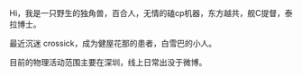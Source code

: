 Hi，我是一只野生的独角兽，百合人，无情的磕cp机器，东方越共，舰C提督，泰拉博士。

最近沉迷 crossick，成为健屋花那的患者，白雪巴的小人。

目前的物理活动范围主要在深圳，线上日常出没于微博。